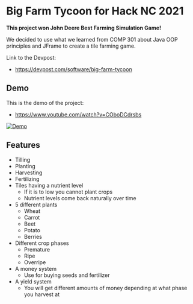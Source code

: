 # Big Farm Tycoon for Hack NC 2021

**This project won John Deere Best Farming Simulation Game!** 

We decided to use what we learned from COMP 301 about Java OOP principles and JFrame to create a tile farming game. 

Link to the Devpost:

- https://devpost.com/software/big-farm-tycoon

## Demo
 This is the demo of the project:

- https://www.youtube.com/watch?v=COboDCdrsbs

[![Demo](https://img.youtube.com/vi/COboDCdrsbs/0.jpg)](https://www.youtube.com/watch?v=COboDCdrsbs)

## Features
- Tilling
- Planting
- Harvesting
- Fertilizing
- Tiles having a nutrient level 
  - If it is to low you cannot plant crops
  - Nutrient levels come back naturally over time
- 5 different plants
  - Wheat
  - Carrot
  - Beet
  - Potato
  - Berries
- Different crop phases
  - Premature
  - Ripe
  - Overripe
- A money system
  - Use for buying seeds and fertilizer
- A yield system 
  - You will get different amounts of money depending at what phase you harvest at
